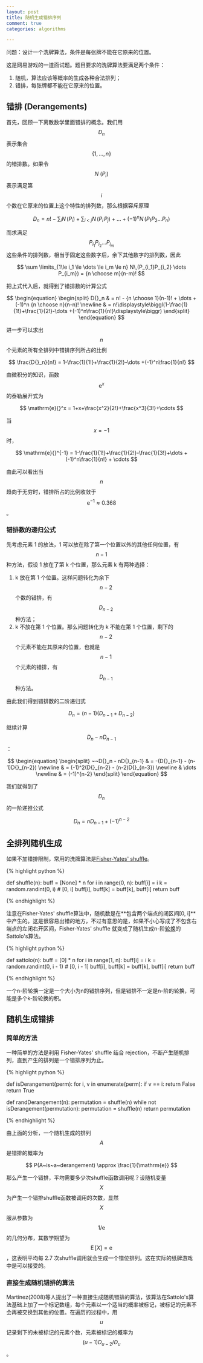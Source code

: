 ```yaml
---
layout: post
title: 随机生成错排序列
comment: true
categories: algorithms

---
```


问题：设计一个洗牌算法，条件是每张牌不能在它原来的位置。

这是网易游戏的一道面试题。题目要求的洗牌算法要满足两个条件：

1. 随机，算法应该等概率的生成各种合法排列；
2. 错排，每张牌都不能在它原来的位置。

## 错排 (Derangements)
首先，回顾一下离散数学里面错排的概念。我们用 $$D{}_{n}$$ 表示集合 $$\lbrace 1, \dots, n \rbrace$$ 的错排数。如果令 $$N~(P_i)$$ 表示满足第 $$i$$ 个数在它原来的位置上这个特性的排列数，那么根据容斥原理

$$ D{}_n = n! - \sum_i N\,(P_i) + \sum_{i~<~j} N\,(P_i\,P_j) + \dots + (-1)^nN\,(P_1P_2\dots P_n)$$

而求满足$$P_{i_1}P_{i_2} \dots P_{i_m}$$这些条件的排列数，相当于固定这些数字后，余下其他数字的排列数，因此

$$ \sum \limits_{1\le i_1 \le \dots \le i_m \le n} N\,(P_{i_1}P_{i_2} \dots P_{i_m}) = {n \choose m}(n-m)! $$

把上式代入后，就得到了错排数的计算公式

$$
\begin{equation}
\begin{split}
D{}_n & = n! - {n \choose 1}(n-1)! + \dots + (-1)^n {n \choose n}(n-n)!  \newline
& = n!\displaystyle\biggl(1-\frac{1}{1!}+\frac{1}{2!}-\dots +(-1)^n\frac{1}{n!}\displaystyle\biggr)
\end{split}
\end{equation}
$$

进一步可以求出 $$n$$ 个元素的所有全排列中错排序列所占的比例

$$ \frac{D{}_n}{n!} = 1-\frac{1}{1!}+\frac{1}{2!}-\dots +(-1)^n\frac{1}{n!} $$

由微积分的知识，函数 $$\mathrm{e}{}^x$$ 的泰勒展开式为

$$ \mathrm{e}{}^x = 1+x+\frac{x^2}{2!}+\frac{x^3}{3!}+\cdots $$

当 $$x=-1$$ 时，

$$ \mathrm{e}{}^{-1} = 1-\frac{1}{1!}+\frac{1}{2!}-\frac{1}{3!}+\dots + (-1)^n\frac{1}{n!} + \cdots $$

由此可以看出当 $$n$$ 趋向于无穷时，错排所占的比例收敛于$$\mathrm{e}{}^{-1}\approx 0.368$$。

### 错排数的递归公式
先考虑元素 1 的放法，1 可以放在除了第一个位置以外的其他任何位置，有 $$n - 1$$ 种方法，假设 1 放在了第 k 个位置，那么元素 k 有两种选择：

1. k 放在第 1 个位置。这样问题转化为余下 $$n-2$$ 个数的错排，有$$D{}_{n-2}$$ 种方法；
2. k 不放在第 1 个位置。那么问题转化为 k 不能在第 1 个位置，剩下的 $$n - 2$$ 个元素不能在其原来的位置，也就是 $$n-1$$ 个元素的错排，有$$D{}_{n-1}$$ 种方法。

由此我们得到错排数的二阶递归式

$$ D{}_n = (n-1)(D{}_{n-1} + D{}_{n-2})$$

继续计算 $$D{}_n - nD{}_{n-1}$$ ：

$$
\begin{equation}
\begin{split}
~~D{}_n - nD{}_{n-1} & = -(D{}_{n-1} - (n-1)D{}_{n-2}) \newline
& = (-1)^2(D{}_{n-2} - (n-2)D{}_{n-3}) \newline
& \dots \newline
& = (-1)^{n-2}
\end{split}
\end{equation}
$$

我们就得到了 $$D{}_n$$ 的一阶递推公式

 $$D{}_n = nD{}_{n-1} + (-1)^{n-2}$$
 

## 全排列随机生成

如果不加错排限制，常用的洗牌算法是[Fisher-Yates' shuffle](http://en.wikipedia.org/wiki/Fisher–Yates_shuffle)。

{% highlight python %}

def shuffle(n):
    buff = [None] * n
    for i in range(0, n):
        buff[i] = i
        k = random.randint(0, i)  # [0, i]
        buff[i], buff[k] = buff[k], buff[i]
    return buff

{% endhighlight %}

注意在Fisher-Yates' shuffle算法中，随机数是在**包含两个端点的闭区间[0, i]**中产生的。这是很容易出错的地方，不过有意思的是，如果不小心写成了不包含右端点的左闭右开区间，Fisher-Yates' shuffle 就变成了随机生成n-阶[轮换](http://en.wikipedia.org/wiki/Cycle_%28mathematics%29)的Sattolo's算法。

{% highlight python %}

def sattolo(n):
    buff = [0] * n
    for i in range(1, n):
        buff[i] = i
        k = random.randint(0, i - 1)  # [0, i - 1]
        buff[i], buff[k] = buff[k], buff[i]
    return buff

{% endhighlight %}

一个n-阶轮换一定是一个大小为n的错排序列，但是错排不一定是n-阶的轮换，可能是多个k-阶轮换的积。

## 随机生成错排

### 简单的方法
一种简单的方法是利用 Fisher-Yates' shuffle 结合 rejection，不断产生随机排列，直到产生的排列是一个错排序列为止。

{% highlight python %}

def isDerangement(perm):
    for i, v in enumerate(perm):
        if v == i:
            return False
    return True
    
def randDerangement(n):
    permutation = shuffle(n)
    while not isDerangement(permutation):
        permutation = shuffle(n)
    return permutation

{% endhighlight %}

由上面的分析，一个随机生成的排列 $$A$$ 是错排的概率为

$$ P(A~is~a~derangement) \approx \frac{1}{\mathrm{e}} $$

那么产生一个错排，平均需要多少次shuffle函数调用呢？设随机变量 $$X$$ 为产生一个错排shuffle函数被调用的次数，显然 $$X$$ 服从参数为 $$1/\mathrm{e}$$ 的几何分布，其数学期望为 $$\operatorname{E}[X] = \mathrm{e}$$，这表明平均每 2.7 次shuffle调用就会生成一个错位排列。这在实际的纸牌游戏中是可以接受的。

### 直接生成随机错排的算法
Martínez(2008)等人提出了一种直接生成随机错排的算法，该算法在Sattolo's算法基础上加了一个标记数组，每个元素以一个适当的概率被标记，被标记的元素不会再被交换到其他的位置。在遍历的过程中，用 $$u$$ 记录剩下的未被标记的元素个数，元素被标记的概率为 $$(u-1)D{}_{u-2}/D{}_{u} $$。

